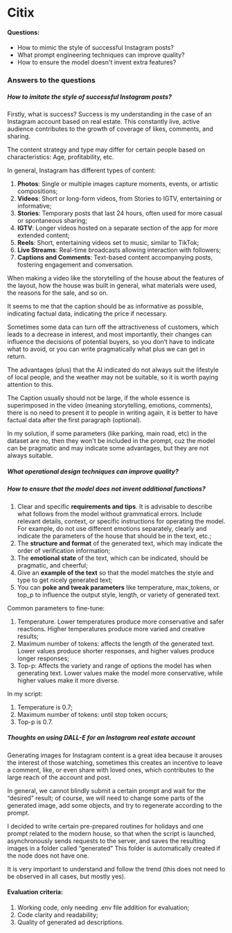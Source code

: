 # Citix

#### Questions:
- How to mimic the style of successful Instagram posts?
- What prompt engineering techniques can improve quality?
- How to ensure the model doesn't invent extra features?


### Answers to the questions
##### How to imitate the style of successful Instagram posts?

Firstly, what is success?
Success is my understanding in the case of an Instagram account based on real estate. This constantly live, active audience contributes to the growth of coverage of likes, comments, and sharing.

The content strategy and type may differ for certain people based on characteristics: Age, profitability, etc.

In general, Instagram has different types of content:

1. <bold>__Photos__</bold>: Single or multiple images capture moments, events, or artistic compositions;
2. <bold>__Videos__</bold>: Short or long-form videos, from Stories to IGTV, entertaining or informative;
3. <bold>__Stories__</bold>: Temporary posts that last 24 hours, often used for more casual or spontaneous sharing;
4. <bold>__IGTV__</bold>: Longer videos hosted on a separate section of the app for more extended content;
5. <bold>__Reels__</bold>: Short, entertaining videos set to music, similar to TikTok;
6. <bold>__Live Streams__</bold>: Real-time broadcasts allowing interaction with followers;
7. <bold>__Captions and Comments__</bold>: Text-based content accompanying posts, fostering engagement and conversation.

When making a video like the storytelling of the house about the features of the layout, how the house was built in general, what materials were used, the reasons for the sale, and so on.

It seems to me that the caption should be as informative as possible, indicating factual data, indicating the price if necessary.

Sometimes some data can turn off the attractiveness of customers, which leads to a decrease in interest, and most importantly, their changes can influence the decisions of potential buyers, so you don’t have to indicate what to avoid, or you can write pragmatically what plus we can get in return.

The advantages (plus) that the AI indicated do not always suit the lifestyle of local people, and the weather may not be suitable, so it is worth paying attention to this.

The Caption usually should not be large, if the whole essence is superimposed in the video (meaning storytelling, emotions, comments), there is no need to present it to people in writing again, it is better to have factual data after the first paragraph (optional).

In my solution, if some parameters (like parking, main road, etc) in the dataset are no, then they won't be included in the prompt, cuz the model can be pragmatic and may indicate some advantages, but they are not always suitable. 




##### What operational design techniques can improve quality?
##### How to ensure that the model does not invent additional functions?

1. Clear and specific <bold>__requirements and tips__</bold>. It is advisable to describe what follows from the model without grammatical errors. Include relevant details, context, or specific instructions for operating the model. For example, do not use different emotions separately, clearly and indicate the parameters of the house that should be in the text, etc.;
2. The <bold>__structure and format__</bold> of the generated text, which may indicate the order of verification information;
3. The <bold>__emotional state__</bold> of the text, which can be indicated, should be pragmatic, and cheerful;
4. Give an <bold>__example of the text__</bold> so that the model matches the style and type to get
nicely generated text;
5. You can <bold>__poke and tweak parameters__</bold> like temperature, max_tokens, or top_p to influence the output style, length, or variety of generated text.

Common parameters to fine-tune:
1. Temperature. Lower temperatures produce more conservative and safer reactions. Higher temperatures produce more varied and creative results;
2. Maximum number of tokens: affects the length of the generated text. Lower values produce shorter responses, and higher values produce longer responses;
3. Top-p: Affects the variety and range of options the model has when generating text. Lower values make the model more conservative, while higher values make it more diverse.

In my script:
1. Temperature is 0.7;
2. Maximum number of tokens: until stop token occurs;
3. Top-p is 0.7.


##### Thoughts on using DALL-E for an Instagram real estate account

Generating images for Instagram content is a great idea because it arouses the interest of those watching, sometimes this creates an incentive to leave a comment, like, or even share with loved ones, which contributes to the large reach of the account and post.

In general, we cannot blindly submit a certain prompt and wait for the “desired” result; of course, we will need to change some parts of the generated image, add some objects, and try to regenerate according to the prompt.

I decided to write certain pre-prepared routines for holidays and one prompt related to the modern house, so that when the script is launched, asynchronously sends requests to the server, and saves the resulting images in a folder called “generated” This folder is automatically created if the node does not have one.

It is very important to understand and follow the trend (this does not need to be observed in all cases, but mostly yes).



#### Evaluation criteria:
1. Working code, only needing .env file addition for evaluation;
2. Code clarity and readability;
3. Quality of generated ad descriptions.


